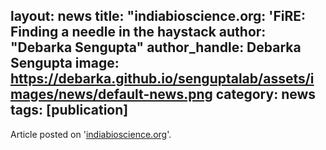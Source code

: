 layout: news
title: "indiabioscience.org: 'FiRE: Finding a needle in the haystack
author: "Debarka Sengupta"
author_handle: Debarka Sengupta
image: https://debarka.github.io/senguptalab/assets/images/news/default-news.png
category: news
tags: [publication]
---

Article posted on '[indiabioscience.org]'.

[indiabioscience.org]: https://indiabioscience.org/news/2019/fire-finding-a-needle-in-the-haystack

